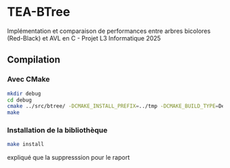# TEA-BTree
Implémentation et comparaison de performances entre arbres bicolores (Red-Black) et AVL en C - Projet L3 Informatique 2025


## Compilation

### Avec CMake

```bash
mkdir debug
cd debug
cmake ../src/btree/ -DCMAKE_INSTALL_PREFIX=../tmp -DCMAKE_BUILD_TYPE=Debug
make
```

### Installation de la bibliothèque

```bash
make install
```


expliqué que la suppresssion pour le raport 